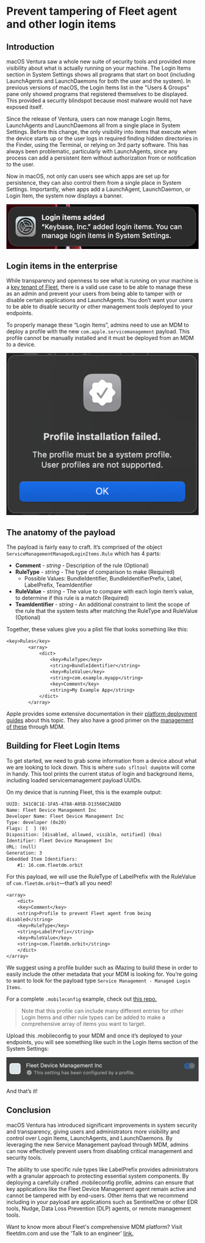 # Prevent tampering of Fleet agent and other login items

## Introduction

macOS Ventura saw a whole new suite of security tools and provided more visibility about what is actually running on your machine. The Login Items section in System Settings shows all programs that start on boot (including LaunchAgents and LaunchDaemons for both the user and the system). In previous versions of macOS, the Login Items list in the "Users & Groups" pane only showed programs that registered themselves to be displayed. This provided a security blindspot because most malware would not have exposed itself.

Since the release of Ventura, users can now manage Login Items, LaunchAgents and LaunchDaemons all from a single place in System Settings. Before this change, the only visibility into items that execute when the device starts up or the user logs in required finding hidden directories in the Finder, using the Terminal, or relying on 3rd party software. This has always been problematic, particularly with LaunchAgents, since any process can add a persistent item without authorization from or notification to the user.

Now in macOS, not only can users see which apps are set up for persistence, they can also control them from a single place in System Settings. Importantly, when apps add a LaunchAgent, LaunchDaemon, or Login Item, the system now displays a banner. 

![Login Item Banner](../website/assets/images/articles/login-item-banner-337x78@2x.png)

## Login items in the enterprise

While transparency and openness to see what is running on your machine is a [key tenant of Fleet](https://fleetdm.com/handbook/company#openness), there is a valid use case to be able to manage these as an admin and prevent your users from being able to tamper with or disable certain applications and LaunchAgents. You don’t want your users to be able to disable security or other management tools deployed to your endpoints.

To properly manage these “Login Items”, admins need to use an MDM to deploy a profile with the new `com.apple.servicemanagement` payload. This profile cannot be manually installed and it must be deployed from an MDM to a device. 

![Profile Error](../website/assets/images/articles/user-profile-error-389x327@2x.png)

## The anatomy of the payload

The payload is fairly easy to craft. It’s comprised of the object `ServiceManagementManagedLoginItems.Rule` which has 4 parts: 

- **Comment** - *string* - Description of the rule (Optional)
- **RuleType** - *string* - The type of comparison to make (Required) 
    - Possible Values: BundleIdentifier, BundleIdentifierPrefix, Label, LabelPrefix, TeamIdentifier
- **RuleValue** - *string* - The value to compare with each login item’s value, to determine if this rule is a match (Required) 
- **TeamIdentifier** - *string* - An additional constraint to limit the scope of the rule that the system tests after matching the RuleType and RuleValue (Optional)

Together, these values give you a plist file that looks something like this:

```
<key>Rules</key>
        <array>
            <dict>
                <key>RuleType</key>
                <string>BundleIdentifier</string>
                <key>RuleValue</key>
                <string>com.example.myapp</string>
                <key>Comment</key>
                <string>My Example App</string>
            </dict>
        </array>
```

Apple provides some extensive documentation in their [platform deployment guides](https://support.apple.com/en-euro/guide/deployment/depdca572563/web) about this topic. They also have a good primer on the [management of these](https://support.apple.com/en-euro/guide/deployment/dep07b92494/1/web/1.0) through MDM.


## Building for Fleet Login Items

To get started, we need to grab some information from a device about what we are looking to lock down. This is where `sudo sfltool dumpbtm` will come in handy. This tool prints the current status of login and background items, including loaded servicemanagement payload UUIDs.

On my device that is running Fleet, this is the example output:

```
UUID: 341C8C1E-1FA5-4788-A05B-D13560C2AEDD
Name: Fleet Device Management Inc
Developer Name: Fleet Device Management Inc
Type: developer (0x20)
Flags: [  ] (0)
Disposition: [disabled, allowed, visible, notified] (0xa)
Identifier: Fleet Device Management Inc
URL: (null)
Generation: 3
Embedded Item Identifiers:
    #1: 16.com.fleetdm.orbit
```

For this payload, we will use the RuleType of LabelPrefix with the RuleValue of `com.fleetdm.orbit`—that’s all you need!

```
<array>
	<dict>
	<key>Comment</key>
	<string>Profile to prevent Fleet agent from being disabled</string>
	<key>RuleType</key>
	<string>LabelPrefix</string>
	<key>RuleValue</key>
	<string>com.fleetdm.orbit</string>
	</dict>
</array>
```

We suggest using a profile builder such as iMazing to build these in order to easily include the other metadata that your MDM is looking for. You’re going to want to look for the payload type `Service Management - Managed Login Items`.

For a complete `.mobileconfig` example, check out [this repo.](https://github.com/harrisonravazzolo/Bluth-Company-GitOps/blob/main/lib/macos/configuration-profiles-traditional/managed-login-items.mobileconfig)

> Note that this profile can include many different entries for other Login Items and other rule types can be added to make a comprehensive array of items you want to target. 

Upload this .mobileconfig to your MDM and once it’s deployed to your endpoints, you will see something like such in the Login Items section of the System Settings:

![Profile Error](../website/assets/images/articles/locked-login-item-606x76@2x.png)

And that’s it!

## Conclusion

macOS Ventura has introduced significant improvements in system security and transparency, giving users and administrators more visibility and control over Login Items, LaunchAgents, and LaunchDaemons. By leveraging the new Service Management payload through MDM, admins can now effectively prevent users from disabling critical management and security tools.

The ability to use specific rule types like LabelPrefix provides administrators with a granular approach to protecting essential system components. By deploying a carefully crafted .mobileconfig profile, admins can ensure that key applications like the Fleet Device Management agent remain active and cannot be tampered with by end-users. Other items that we recommend including in your payload are applications such as SentinelOne or other EDR tools, Nudge, Data Loss Prevention (DLP) agents, or remote management tools.

Want to know more about Fleet's comprehensive MDM platform? Visit fleetdm.com and use the 'Talk to an engineer' [link.](https://fleetdm.com/contact)

<meta name="articleTitle" value="Prevent tampering of Fleet agent and other login items">
<meta name="authorFullName" value="Harrison Ravazzolo">
<meta name="authorGitHubUsername" value="harrisonravazzolo">
<meta name="category" value="guides">
<meta name="publishedOn" value="2025-01-28">
<meta name="description" value="Learn how to build a mobileconfig to prevent users from tampering with Login Items.">

